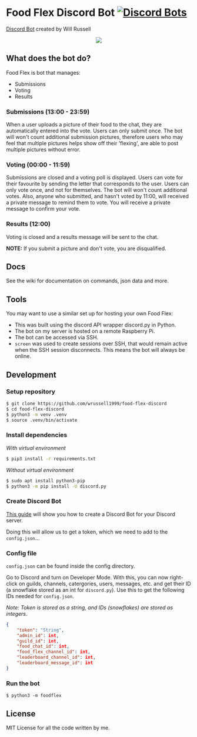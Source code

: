 # Food Flex Discord Bot [![Discord Bots](https://discordbots.org/api/widget/status/502391189270560773.svg)](https://discordbots.org/bot/502391189270560773)

[Discord Bot](https://discordbots.org/bot/502391189270560773) created by Will Russell
<p align="center">
  <img src="https://cdn.discordapp.com/attachments/501947007653511172/572491463112523780/unknown.png">
</p>

## What does the bot do?
Food Flex is bot that manages:
- Submissions
- Voting 
- Results

### Submissions (13:00 - 23:59)

When a user uploads a picture of their food to the chat, they are automatically entered into the vote. Users can only submit once. The bot will won't count additional submission pictures, therefore users who may feel that multiple pictures helps show off their 'flexing', are able to post multiple pictures without error.

### Voting (00:00 - 11:59)

Submissions are closed and a voting poll is displayed. Users can vote for their favourite by sending the letter that corresponds to the user. Users can only vote once, and not for themselves. The bot will won't count additional votes. Also, anyone who submitted, and hasn't voted by 11:00, will received a private message to remind them to vote. You will receive a private message to confirm your vote.

### Results (12:00)

Voting is closed and a results message will be sent to the chat. 

**NOTE:** If you submit a picture and don't vote, you are disqualified.

## Docs

See the wiki for documentation on commands, json data and more.

## Tools

You may want to use a similar set up for hosting your own Food Flex:

- This was built using the discord API wrapper discord.py in Python.
- The bot on my server is hosted on a remote Raspberry Pi.
- The bot can be accessed via SSH.
- `screen` was used to create sessions over SSH, that would remain active when the SSH session disconnects. This means the bot will always be online.

## Development

### Setup repository
```bash
$ git clone https://github.com/wrussell1999/food-flex-discord
$ cd food-flex-discord
$ python3 -m venv .venv
$ source .venv/bin/activate
```

### Install dependencies
_With virtual environment_
```bash
$ pip3 install -r requirements.txt
```
_Without virtual environment_
```bash
$ sudo apt install python3-pip
$ python3 -m pip install -U discord.py
```

### Create Discord Bot
[This guide](https://github.com/reactiflux/discord-irc/wiki/Creating-a-discord-bot-&-getting-a-token) will show you how to create a Discord Bot for your Discord server.

Doing this will allow us to get a token, which we need to add to the `config.json`...


### Config file
`config.json` can be found inside the config directory.

Go to Discord and turn on Developer Mode. With this, you can now right-click on guilds, channels, catergories, users, messages, etc. and get their ID (a snowflake stored as an int for `discord.py`). Use this to get the following IDs needed for `config.json`.

_Note: Token is stored as a string, and IDs (snowflakes) are stored as integers._
```json
{
    "token": "String",
    "admin_id": int,
    "guild_id": int,
    "food_chat_id": int,
    "food_flex_channel_id": int,
    "leaderboard_channel_id": int,
    "leaderboard_message_id": int
}
```

### Run the bot 

    $ python3 -m foodflex

## License
MIT License for all the code written by me.
